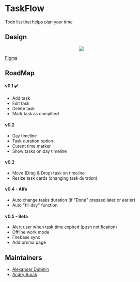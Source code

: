 # TaskFlow
Todo list that helps plan your time

## Design
<p align="center">
  <img src="https://i.imgur.com/5NztYQz.png">
</p>

[Figma](https://www.figma.com/file/Ihx7qsUp2KXrxVAVrycHiOlL/Task-Flow?node-id=0%3A1)

## RoadMap
#### v0.1 ✔️
- Add task
- Edit task
- Delete task
- Mark task as complited

#### v0.2 
- Day timeline
- Task duration option
- Curent time marker
- Show tasks on day timeline

#### v0.3
- Move (Drag & Drop) task on timeline
- Resize task cards (changing task duration)

#### v0.4 - Alfa
- Auto change tasks duration (if "Done" pressed later or earler)
- Auto "fill day" function

#### v0.5 - Beta
- Alert user when task time expired (push notification)
- Offline work mode
- Firebase sync
- Add promo page

## Maintainers
- [Alexander Dubinin](https://github.com/Akiyamka)
- [Andry Burak](https://github.com/Burach0k)
